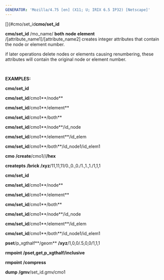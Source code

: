 ```yaml
---
GENERATOR: 'Mozilla/4.75 [en] (X11; U; IRIX 6.5 IP32) [Netscape]'
---
```

[]{#cmo/set_id**cmo/set\_id**

 **cmo/set\_id** /mo\_name/ **both**  **node**  **element**
 /[attribute\_name1]/[attribute\_name2]
 creates integer attributes that contain the node or element number.

 if later operations delete nodes or elements causing renumbering,
 these attributes will contain the original node or element number.

  

**EXAMPLES:**

 **cmo/set\_id**

 **cmo/set\_id**/cmo1**/node**

 **cmo/set\_id**/cmo1**/element**

 **cmo/set\_id**/cmo1**/both**

 **cmo/set\_id**/cmo1**/node**/id\_node

 **cmo/set\_id**/cmo1**/element**/id\_elem

 **cmo/set\_id**/cmo1**/both**/id\_node1/id\_elem1

 **cmo** **/create**/cmo1//**/hex**

 **createpts** **/brick** **/xyz**/11,11,11/0.,0.,0./1.,1.,1./1,1,1

 **cmo/set\_id**

 **cmo/set\_id**/cmo1**/node**

 **cmo/set\_id**/cmo1**/element**

 **cmo/set\_id**/cmo1**/both**

 **cmo/set\_id**/cmo1**/node**/id\_node

 **cmo/set\_id**/cmo1**/element**/id\_elem

 **cmo/set\_id**/cmo1**/both**/id\_node1/id\_elem1

 **pset**/p\_xgthalf**/geom** **/xyz**/1,0,0/.5,0,0/1,1,1

 **rmpoint** **/pset,get,**p\_xgthalf**/inclusive**

 **rmpoint** **/compress**

 **dump** **/gmv**/set\_id.gmv/cmo1

  

  

  


